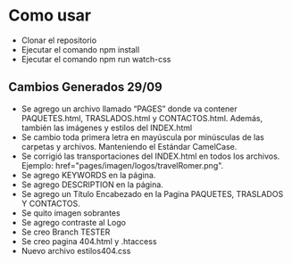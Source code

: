# Como usar
- Clonar el repositorio
- Ejecutar el comando npm install
- Ejecutar el comando npm run watch-css

## Cambios Generados 29/09
- Se agrego un archivo llamado “PAGES” donde va contener PAQUETES.html, TRASLADOS.html y CONTACTOS.html. Además, también las imágenes y estilos del INDEX.html
- Se cambio toda primera letra en mayúscula por minúsculas de las carpetas y archivos. Manteniendo el Estándar CamelCase.
- Se corrigió las transportaciones del INDEX.html en todos los archivos. Ejemplo: href="pages/imagen/logos/travelRomer.png".
- Se agrego KEYWORDS en la página.
- Se agrego DESCRIPTION en la página.
- Se agrego un Título Encabezado en la Pagina PAQUETES, TRASLADOS Y CONTACTOS.
- Se quito imagen sobrantes
- Se agrego contraste al Logo
- Se creo Branch TESTER
- Se creo pagina 404.html y .htaccess
- Nuevo archivo estilos404.css
